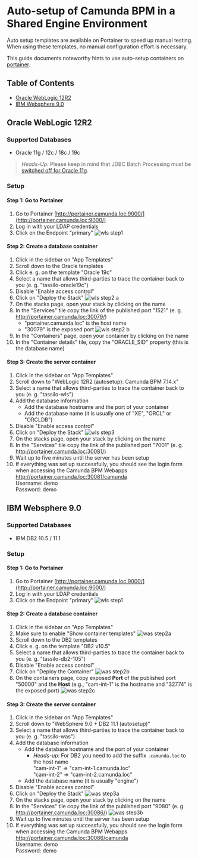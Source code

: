 # Auto-setup of Camunda BPM in a Shared Engine Environment

Auto setup templates are available on Portainer to speed up manual testing.
When using these templates, no manual configuration effort is necessary.

This guide documents noteworthy hints to use auto-setup containers on [portainer](http://portainer.camunda.loc:9000/).

## Table of Contents
* [Oracle WebLogic 12R2](#oracle-weblogic-12r2)
* [IBM Websphere 9.0](#ibm-websphere-90)

## Oracle WebLogic 12R2
### Supported Databases
* Oracle 11g / 12c / 18c / 19c

> *Heads-Up:* Please keep in mind that JDBC Batch Processing must be [switched off for Oracle 11g](https://docs.camunda.org/manual/latest/user-guide/process-engine/database/#jdbc-batch-processing).

### Setup
#### Step 1: Go to Portainer
1. Go to Portainer [http://portainer.camunda.loc:9000/](http://portainer.camunda.loc:9000/)
2. Log in with your LDAP credentials
3. Click on the Endpoint "primary"
   ![wls step1](./img/autosetup-wls-step1.png)

#### Step 2: Create a database container
1. Click in the sidebar on "App Templates"
1. Scroll down to the Oracle templates
2. Click e. g. on the template "Oracle 19c"
3. Select a name that allows third-parties to trace the container back to you (e. g. "tassilo-oracle19c")
4. Disable "Enable access control"
5. Click on "Deploy the Stack"
![wls step2 a](./img/autosetup-wls-step2a.png)
6. On the stacks page, open your stack by clicking on the name
7. In the "Services" tile copy the link of the published port "1521" (e. g. http://portainer.camunda.loc:30079/)
   * "portainer.camunda.loc" is the host name
   * "30079" is the exposed port
![wls step2 b](./img/autosetup-wls-step2b.png)
8. In the "Containers" page, open your container by clicking on the name
9. In the "Container details" tile, copy the "ORACLE_SID" property (this is the database name)

#### Step 3: Create the server container
1. Click in the sidebar on "App Templates"
2. Scroll down to "WebLogic 12R2 (autosetup): Camunda BPM 7.14.x"
3. Select a name that allows third-parties to trace the container back to you (e. g. "tassilo-wls")
4. Add the database information
   * Add the database hostname and the port of your container
   * Add the database name (it is usually one of "XE", "ORCL" or "ORCLDB")
5. Disable "Enable access control"
6. Click on "Deploy the Stack"
![wls step3](./img/autosetup-wls-step3.png)
7. On the stacks page, open your stack by clicking on the name
8. In the "Services" tile copy the link of the published port "7001" (e. g. http://portainer.camunda.loc:30081/)
9. Wait up to five minutes until the server has been setup
10. If everything was set up successfully, you should see the login form when accessing the Camunda BPM Webapps \
    http://portainer.camunda.loc:30081/camunda \
    Username: demo \
    Password: demo

## IBM Websphere 9.0
### Supported Databases
* IBM DB2 10.5 / 11.1

### Setup
#### Step 1: Go to Portainer
1. Go to Portainer [http://portainer.camunda.loc:9000/](http://portainer.camunda.loc:9000/)
2. Log in with your LDAP credentials
3. Click on the Endpoint "primary"
   ![wls step1](./img/autosetup-wls-step1.png)

#### Step 2: Create a database container
1. Click in the sidebar on "App Templates"
1. Make sure to enable "Show container templates"
   ![was step2a](./img/autosetup-was-step2a.png)
1. Scroll down to the DB2 templates
2. Click e. g. on the template "DB2 v10.5"
3. Select a name that allows third-parties to trace the container back to you (e. g. "tassilo-db2-105")
4. Disable "Enable access control"
5. Click on "Deploy the Container"
   ![was step2b](./img/autosetup-was-step2b.png)
6. On the containers page, copy exposed **Port** of the published port "50000" and the **Host** (e.g., "cam-int-1" is the hostname and "32774" is the exposed port)
  ![was step2c](./img/autosetup-was-step2c.png)

#### Step 3: Create the server container
1. Click in the sidebar on "App Templates"
2. Scroll down to "WebSphere 9.0 + DB2 11.1 (autosetup)"
3. Select a name that allows third-parties to trace the container back to you (e. g. "tassilo-was")
4. Add the database information
   * Add the database hostname and the port of your container
     * *Heads-up:* For DB2 you need to add the suffix `.camunda.loc` to the host name  \
       "cam-int-1" => "cam-int-1.camunda.loc" \
       "cam-int-2" => "cam-int-2.camunda.loc"
   * Add the database name (it is usually "engine")
5. Disable "Enable access control"
6. Click on "Deploy the Stack"
   ![was step3a](./img/autosetup-was-step3a.png)
7. On the stacks page, open your stack by clicking on the name
8. In the "Services" tile copy the link of the published port "9080" (e. g. http://portainer.camunda.loc:30086/)
   ![was step3b](./img/autosetup-was-step3b.png)
9. Wait up to five minutes until the server has been setup
10. If everything was set up successfully, you should see the login form when accessing the Camunda BPM Webapps \
    http://portainer.camunda.loc:30086/camunda \
    Username: demo \
    Password: demo
